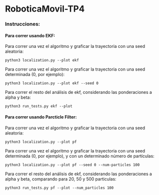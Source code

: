 # RoboticaMovil-TP4

### Instrucciones: 

#### Para correr usando EKF: 
Para correr una vez el algoritmo y graficar la trayectoria con una seed aleatoria:

```
python3 localization.py --plot ekf
```

Para correr una vez el algoritmo y graficar la trayectoria con una seed determinada (0, por ejemplo):

```
python3 localization.py --plot ekf --seed 0
```

Para correr el resto del análisis de ekf, considerando las ponderaciones a alpha y beta:

```
python3 run_tests.py ekf --plot
```


#### Para correr usando Parcticle Filter: 
Para correr una vez el algoritmo y graficar la trayectoria con una seed aleatoria:

```
python3 localization.py --plot pf
```

Para correr una vez el algoritmo y graficar la trayectoria con una seed determinada (0, por ejemplo), y con un determinado número de partículas:

```
python3 localization.py --plot pf --seed 0 --num-particles 100
```

Para correr el resto del análisis de ekf, considerando las ponderaciones a alpha y beta, comparando para 20, 50 y 500 particulas:

```
python3 run_tests.py pf --plot --num_particles 100
```

